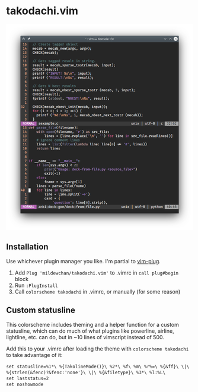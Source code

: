 # takodachi.vim

![takodachi](https://raw.githubusercontent.com/mildewchan/img/master/takodachi.png)

## Installation

Use whichever plugin manager you like. I'm partial to
[vim-plug](https://github.com/junegunn/vim-plug).

1. Add `Plug 'mildewchan/takodachi.vim'` to .vimrc in `call plug#begin` block
2. Run `:PlugInstall`
3. Call `colorscheme takodachi` in .vimrc, or manually (for some reason)

## Custom statusline
This colorscheme includes theming and a helper function for a custom statusline,
which can do much of what plugins like powerline, airline, lightline, etc. can
do, but in ~10 lines of vimscript instead of 500.

Add this to your .vimrc after loading the theme with
`colorscheme takodachi` to take advantage of it:
```
set statusline=%1*\ %{TakolineMode()}\ %2*\ %f\ %m\ %r%=\ %{&ff}\ \|\ %{strlen(&fenc)?&fenc:'none'}\ \|\ %{&filetype}\ %3*\ %l:%L\ 
set laststatus=2
set noshowmode
```
